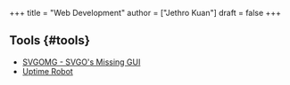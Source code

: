 +++
title = "Web Development"
author = ["Jethro Kuan"]
draft = false
+++

## Tools {#tools}

-   [SVGOMG - SVGO's Missing GUI](https://jakearchibald.github.io/svgomg/)
-   [Uptime Robot](https://uptimerobot.com)
